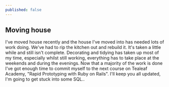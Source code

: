 ```yaml
---
published: false
---
```


## Moving house

I've moved house recently and the house I've moved into has needed lots of work doing. We've had to rip the kitchen out and rebuild it. It's taken a little while and still isn't complete. Decorating and tidying has taken up most of my time, especially whilst still working, everything has to take place at the weekends and during the evenings. Now that a majority of the work is done I've got enough time to commit myself to the next course on Tealeaf Academy, "Rapid Prototyping with Ruby on Rails". I'll keep you all updated, I'm going to get stuck into some SQL..
